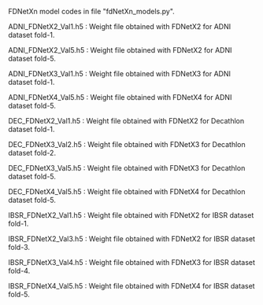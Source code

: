 FDNetXn model codes in file "fdNetXn_models.py".

ADNI_FDNetX2_Val1.h5 : Weight file obtained with FDNetX2 for ADNI dataset fold-1.

ADNI_FDNetX2_Val5.h5 : Weight file obtained with FDNetX2 for ADNI dataset fold-5.

ADNI_FDNetX3_Val1.h5 : Weight file obtained with FDNetX3 for ADNI dataset fold-1.

ADNI_FDNetX4_Val5.h5 : Weight file obtained with FDNetX4 for ADNI dataset fold-5.

DEC_FDNetX2_Val1.h5 : Weight file obtained with FDNetX2 for Decathlon dataset fold-1.

DEC_FDNetX3_Val2.h5 : Weight file obtained with FDNetX3 for Decathlon dataset fold-2.

DEC_FDNetX3_Val5.h5 : Weight file obtained with FDNetX3 for Decathlon dataset fold-5.

DEC_FDNetX4_Val5.h5 : Weight file obtained with FDNetX4 for Decathlon dataset fold-5.

IBSR_FDNetX2_Val1.h5 : Weight file obtained with FDNetX2 for IBSR dataset fold-1.

IBSR_FDNetX2_Val3.h5 : Weight file obtained with FDNetX2 for IBSR dataset fold-3.

IBSR_FDNetX3_Val4.h5 : Weight file obtained with FDNetX3 for IBSR dataset fold-4.

IBSR_FDNetX4_Val5.h5 : Weight file obtained with FDNetX4 for IBSR dataset fold-5.
